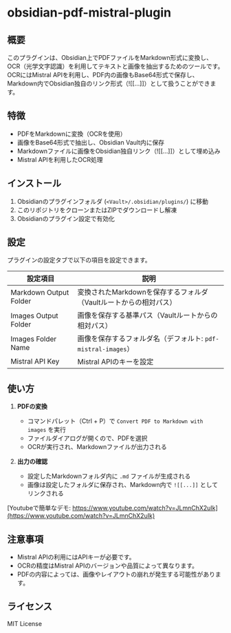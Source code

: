 # obsidian-pdf-mistral-plugin

## 概要
このプラグインは、Obsidian上でPDFファイルをMarkdown形式に変換し、
OCR（光学文字認識）を利用してテキストと画像を抽出するためのツールです。
OCRにはMistral APIを利用し、PDF内の画像もBase64形式で保存し、
Markdown内でObsidian独自のリンク形式（![[...]]）として扱うことができます。

## 特徴
- PDFをMarkdownに変換（OCRを使用）
- 画像をBase64形式で抽出し、Obsidian Vault内に保存
- Markdownファイルに画像をObsidian独自リンク（![[...]]）として埋め込み
- Mistral APIを利用したOCR処理

## インストール
1. Obsidianのプラグインフォルダ (`<Vault>/.obsidian/plugins/`) に移動
2. このリポジトリをクローンまたはZIPでダウンロードし解凍
3. Obsidianのプラグイン設定で有効化

## 設定
プラグインの設定タブで以下の項目を設定できます。

| 設定項目 | 説明 |
|---|---|
| Markdown Output Folder | 変換されたMarkdownを保存するフォルダ（Vaultルートからの相対パス） |
| Images Output Folder | 画像を保存する基準パス（Vaultルートからの相対パス） |
| Images Folder Name | 画像を保存するフォルダ名（デフォルト: `pdf-mistral-images`） |
| Mistral API Key | Mistral APIのキーを設定 |

## 使い方
1. **PDFの変換**
   - コマンドパレット（Ctrl + P）で `Convert PDF to Markdown with images` を実行
   - ファイルダイアログが開くので、PDFを選択
   - OCRが実行され、Markdownファイルが出力される

2. **出力の確認**
   - 設定したMarkdownフォルダ内に `.md` ファイルが生成される
   - 画像は設定したフォルダに保存され、Markdown内で `![[...]]` としてリンクされる


[Youtubeで簡単なデモ: https://www.youtube.com/watch?v=JLmnChX2uIk](https://www.youtube.com/watch?v=JLmnChX2uIk)

## 注意事項
- Mistral APIの利用にはAPIキーが必要です。
- OCRの精度はMistral APIのバージョンや品質によって異なります。
- PDFの内容によっては、画像やレイアウトの崩れが発生する可能性があります。

## ライセンス
MIT License